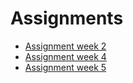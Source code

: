 # Assignments

* [Assignment week 2](https://github.com/MartijnKeizer/Assignments/blob/master/Assignment_week_2.ipynb)
* [Assignment week 4](https://github.com/MartijnKeizer/Assignments/blob/master/Assignment_week_4%20(1).ipynb)
* [Assignment week 5](https://github.com/MartijnKeizer/Assignments/blob/master/Assignment_week_5.ipynb)
